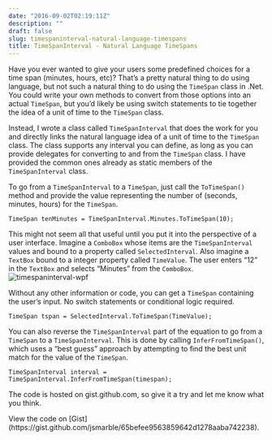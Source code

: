 ```yaml
---
date: "2016-09-02T02:19:11Z"
description: ""
draft: false
slug: timespaninterval-natural-language-timespans
title: TimeSpanInterval - Natural Language TimeSpans
---
```



Have you ever wanted to give your users some predefined choices for a time span (minutes, hours, etc)? That’s a pretty natural thing to do using language, but not such a natural thing to do using the `TimeSpan` class in .Net. You could write your own methods to convert from those options into an actual `TimeSpan`, but you’d likely be using switch statements to tie together the idea of a unit of time to the `TimeSpan` class.

Instead, I wrote a class called `TimeSpanInterval` that does the work for you and directly links the natural language idea of a unit of time to the `TimeSpan` class. The class supports any interval you can define, as long as you can provide delegates for converting to and from the `TimeSpan` class. I have provided the common ones already as static members of the `TimeSpanInterval` class.

To go from a `TimeSpanInterval` to a `TimeSpan`, just call the `ToTimeSpan()` method and provide the value representing the number of (seconds, minutes, hours) for the `TimeSpan`.  
```
TimeSpan tenMinutes = TimeSpanInterval.Minutes.ToTimeSpan(10);
```

This might not seem all that useful until you put it into the perspective of a user interface. Imagine a `ComboBox` whose items are the `TimeSpanInterval` values and bound to a property called `SelectedInterval`. Also imagine a `TextBox` bound to a integer property called `TimeValue`. The user enters “12” in the `TextBox` and selects “Minutes” from the `ComboBox`.  
![timespaninterval-wpf](https://static.codecisions.com/timespaninterval-wpf.png)

Without any other information or code, you can get a `TimeSpan` containing the user’s input. No switch statements or conditional logic required.  

```
TimeSpan tspan = SelectedInterval.ToTimeSpan(TimeValue);
```

You can also reverse the `TimeSpanInterval` part of the equation to go from a `TimeSpan` to a `TimeSpanInterval`. This is done by calling `InferFromTimeSpan()`, which uses a “best guess” approach by attempting to find the best unit match for the value of the `TimeSpan`.  

```
TimeSpanInterval interval = TimeSpanInterval.InferFromTimeSpan(timespan);
```

The code is hosted on gist.github.com, so give it a try and let me know what you think.

<div class="oembed-gist"><script src="https://gist.github.com/jsmarble/65befee9563859642d1278aaba742238.js"></script><noscript>View the code on [Gist](https://gist.github.com/jsmarble/65befee9563859642d1278aaba742238).</noscript></div>


